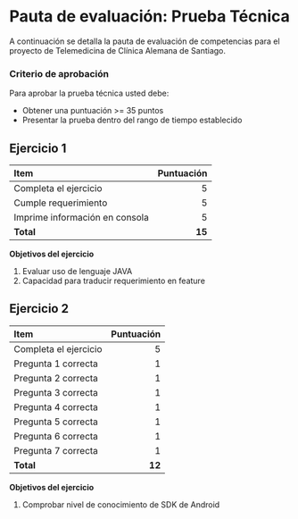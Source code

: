 # Pauta de evaluación: Prueba Técnica

A continuación se detalla la pauta de evaluación de competencias para el proyecto de Telemedicina de Clínica Alemana de Santiago.

### Criterio de aprobación
Para aprobar la prueba técnica usted debe: 
* Obtener una puntuación >= 35 puntos
* Presentar la prueba dentro del rango de tiempo establecido

## Ejercicio 1

| Item                                    | Puntuación  |
| :-------------------------------------- | -----------:|
| Completa el ejercicio                   |           5 |
| Cumple requerimiento                    |           5 |
| Imprime información en consola          |           5 |
| **Total**                               |      **15** |

**Objetivos del ejercicio**
1. Evaluar uso de lenguaje JAVA
2. Capacidad para traducir requerimiento en feature

## Ejercicio 2

| Item                           | Puntuación  |
| :----------------------------- | -----------:|
| Completa el ejercicio          |           5 |
| Pregunta 1 correcta            |           1 |
| Pregunta 2 correcta            |           1 |
| Pregunta 3 correcta            |           1 |
| Pregunta 4 correcta            |           1 |
| Pregunta 5 correcta            |           1 |
| Pregunta 6 correcta            |           1 |
| Pregunta 7 correcta            |           1 |
| **Total**                      |      **12** |

**Objetivos del ejercicio**
1. Comprobar nivel de conocimiento de SDK de Android